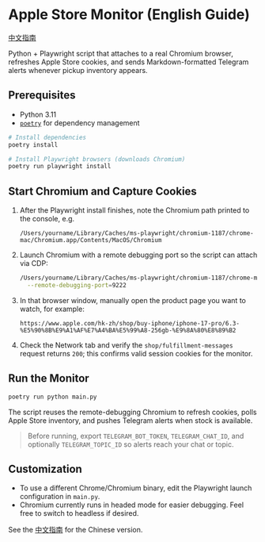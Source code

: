 # Apple Store Monitor (English Guide)

[中文指南](README.md)

Python + Playwright script that attaches to a real Chromium browser, refreshes Apple Store cookies, and sends Markdown-formatted Telegram alerts whenever pickup inventory appears.

## Prerequisites
- Python 3.11
- [`poetry`](https://python-poetry.org/) for dependency management

```bash
# Install dependencies
poetry install

# Install Playwright browsers (downloads Chromium)
poetry run playwright install
```

## Start Chromium and Capture Cookies
1. After the Playwright install finishes, note the Chromium path printed to the console, e.g.
   ```
   /Users/yourname/Library/Caches/ms-playwright/chromium-1187/chrome-mac/Chromium.app/Contents/MacOS/Chromium
   ```
2. Launch Chromium with a remote debugging port so the script can attach via CDP:
   ```bash
   /Users/yourname/Library/Caches/ms-playwright/chromium-1187/chrome-mac/Chromium.app/Contents/MacOS/Chromium \
     --remote-debugging-port=9222
   ```
3. In that browser window, manually open the product page you want to watch, for example:
   ```
   https://www.apple.com/hk-zh/shop/buy-iphone/iphone-17-pro/6.3-%E5%90%8B%E9%A1%AF%E7%A4%BA%E5%99%A8-256gb-%E9%8A%80%E8%89%B2
   ```
4. Check the Network tab and verify the `shop/fulfillment-messages` request returns `200`; this confirms valid session cookies for the monitor.

## Run the Monitor
```bash
poetry run python main.py
```
The script reuses the remote-debugging Chromium to refresh cookies, polls Apple Store inventory, and pushes Telegram alerts when stock is available.

> Before running, export `TELEGRAM_BOT_TOKEN`, `TELEGRAM_CHAT_ID`, and optionally `TELEGRAM_TOPIC_ID` so alerts reach your chat or topic.

## Customization
- To use a different Chrome/Chromium binary, edit the Playwright launch configuration in `main.py`.
- Chromium currently runs in headed mode for easier debugging. Feel free to switch to headless if desired.

See the [中文指南](README.md) for the Chinese version.
